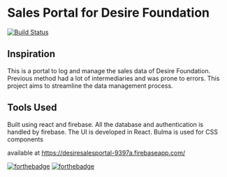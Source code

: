 # Sales Portal for Desire Foundation
[![Build Status](https://travis-ci.com/junaidrahim/desiresalesportal.svg?token=seCBmVPtCqy5qxSP1Vcf&branch=master)](https://travis-ci.com/junaidrahim/desiresalesportal)

## Inspiration

This is a portal to log and manage the sales data of Desire Foundation. Previous method had a lot of intermediaries
and was prone to errors. This project aims to streamline the data management process.

## Tools Used

Built using react and firebase. All the database and authentication is handled by firebase. 
The UI is developed in React. Bulma is used for CSS components

available at https://desiresalesportal-9397a.firebaseapp.com/

[![forthebadge](https://forthebadge.com/images/badges/fuck-it-ship-it.svg)](https://forthebadge.com)
[![forthebadge](https://forthebadge.com/images/badges/built-with-love.svg)](https://forthebadge.com)